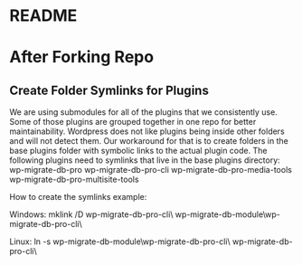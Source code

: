 # README #

# After Forking Repo #

## Create Folder Symlinks for Plugins ##
We are using submodules for all of the plugins that we consistently use. Some of those 
plugins are grouped together in one repo for better maintainability. Wordpress does not like
plugins being inside other folders and will not detect them. Our workaround for that is to 
create folders in the base plugins folder with symbolic links to the actual plugin code.
The following plugins need to symlinks that live in the base plugins directory:
wp-migrate-db-pro
wp-migrate-db-pro-cli
wp-migrate-db-pro-media-tools
wp-migrate-db-pro-multisite-tools

How to create the symlinks example:

Windows: mklink /D wp-migrate-db-pro-cli\ wp-migrate-db-module\wp-migrate-db-pro-cli\

Linux: ln -s wp-migrate-db-module\wp-migrate-db-pro-cli\ wp-migrate-db-pro-cli\ 